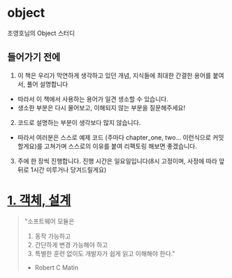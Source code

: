 # object
조영호님의 Object 스터디

## 들어가기 전에

1. 이 책은 우리가 막연하게 생각하고 있던 개념, 지식들에 최대한 간결한 용어를 붙여서, 풀어 설명합니다
- 따라서 이 책에서 사용하는 용어가 일견 생소할 수 있습니다.
- 생소한 부분은 다시 물어보고, 이해되지 않는 부분을 질문해주세요!

2. 코드로 설명하는 부분이 생각보다 많지 않습니다.
- 따라서 여러분은 스스로 예제 코드 (주마다 chapter_one, two... 이런식으로 커밋할게요)를 고쳐가며 스스로의 이유를 붙여 리팩토링 해보면 좋겠습니다.

3. 주에 한 장씩 진행합니다. 진행 시간은 일요일입니다(8시 고정이며, 사정에 따라 앞뒤로 1시간 미루거나 당겨드릴게요)


# [1. 객체, 설계](https://github.com/CODE-CLEANERS/object_study/blob/main/src/chapter_one/chapter_one.md)

> "소프트웨어 모듈은
>  1. 동작 가능하고
>  2. 간단하게 변경 가능해야 하고
>  3. 특별한 훈련 없이도 개발자가 쉽게 읽고 이해해야 한다."
>  - Robert C Matin

